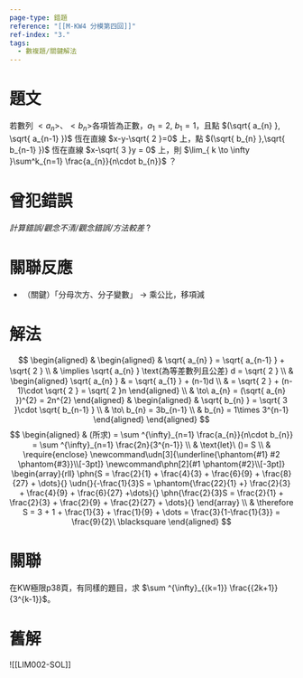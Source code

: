 ```yaml
---
page-type: 錯題
reference: "[[M-KW4 分模第四回]]"
ref-index: "3."
tags:
  - 數複題/關鍵解法
---
```

# 題文
若數列 $<a_{n}>$、$<b_{n}>$各項皆為正數，$a_{1}=2,\ b_{1}=1$，且點 $(\sqrt{ a_{n} }, \sqrt{ a_{n-1} })$ 恆在直線 $x-y-\sqrt{ 2 }=0$ 上，點 $(\sqrt{ b_{n} },\sqrt{ b_{n-1} })$ 恆在直線 $x-\sqrt{ 3 }y = 0$ 上，則 $\lim_{ k \to \infty }\sum^k_{n=1} \frac{a_{n}}{n\cdot b_{n}}$ ？
# 曾犯錯誤
*計算錯誤/觀念不清/觀念錯誤/方法較差*
?
# 關聯反應
- （關鍵）「分母次方、分子變數」 -> 乘公比，移項減
# 解法
$$
\begin{aligned}
 & \begin{aligned}
 & \sqrt{ a_{n} } = \sqrt{ a_{n-1} } + \sqrt{ 2 }  \\
 & \implies \sqrt{ a_{n} } \text{為等差數列且公差} d = \sqrt{ 2 } \\
 & \begin{aligned}
\sqrt{ a_{n} }  & = \sqrt{ a_{1} } + (n-1)d \\
 & = \sqrt{ 2 } + (n-1)\cdot \sqrt{ 2 } = \sqrt{ 2 }n
\end{aligned} \\
 & \to\ a_{n} = (\sqrt{ a_{n} })^{2} = 2n^{2}
\end{aligned}  & \begin{aligned}
 & \sqrt{ b_{n} } = \sqrt{ 3 }\cdot \sqrt{ b_{n-1} } \\
 & \to\ b_{n} = 3b_{n-1} \\
 & b_{n} = 1\times 3^{n-1}
\end{aligned}
\end{aligned}
$$
$$
\begin{aligned}
 & (所求) = \sum ^{\infty}_{n=1} \frac{a_{n}}{n\cdot b_{n}} = \sum ^{\infty}_{n=1} \frac{2n}{3^{n-1}} \\
 & \text{let}\ ()= S \\
  & \require{enclose} 
\newcommand\udn[3]{\underline{\phantom{#1} #2 \phantom{#3}}\\[-3pt]}
\newcommand\phn[2]{#1 \phantom{#2}\\[-3pt]}
\begin{array}{rll} 
\phn{S = \frac{2}{1} + \frac{4}{3} + \frac{6}{9} + \frac{8}{27} + \dots}{}
\udn{}{-\frac{1}{3}S = \phantom{\frac{22}{1} +}  \frac{2}{3} + \frac{4}{9} + \frac{6}{27} +\dots}{}
\phn{\frac{2}{3}S = \frac{2}{1} + \frac{2}{3} + \frac{2}{9} + \frac{2}{27} + \dots}{}
\end{array} \\
 & \therefore S = 3 + 1 + \frac{1}{3} + \frac{1}{9} + \dots = \frac{3}{1-\frac{1}{3}} = \frac{9}{2}\ \blacksquare
\end{aligned}
$$
# 關聯
在KW極限p38頁，有同樣的題目，求 $\sum ^{\infty}_{{k=1}} \frac{{2k+1}}{3^{k-1}}$。
# 舊解
![[LIM002-SOL]]